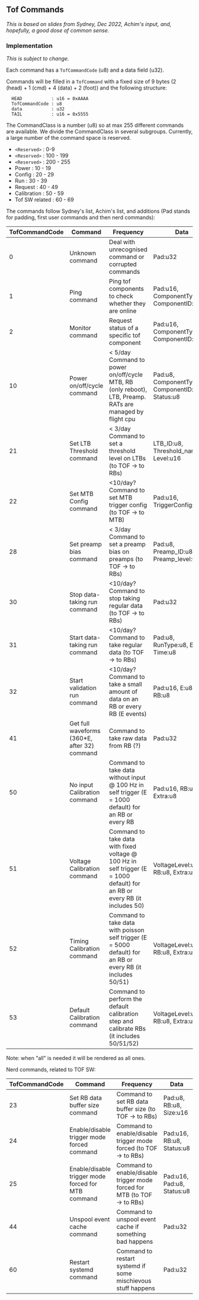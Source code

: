 ## Tof Commands

_This is based on slides from Sydney, Dec 2022, Achim's input, and, hopefully, a good dose of common sense._

### Implementation 

_This is subject to change._

Each command has a `TofCommandCode` (u8) and a data field (u32).

Commands will be filled in a `TofCommand` with a fixed size of 9 bytes
(2 (head) + 1 (cmd) + 4 (data) + 2 (foot)) and the following structure:
```
  HEAD           : u16 = 0xAAAA
  TofCommandCode : u8
  data           : u32
  TAIL           : u16 = 0x5555
```

The CommandClass is a number (u8) so at max 255 different commands are available.
We divide the CommandClass in several subgroups. Currently, a large number of 
the command space is reserved.
* `<Reserved>`   : 0-9
* `<Reserved>`   : 100 - 199
* `<Reserved>`   : 200 - 255
* Power          : 10  - 19
* Config         : 20  - 29
* Run            : 30  - 39
* Request        : 40  - 49
* Calibration    : 50  - 59
* Tof SW related : 60 - 69


The commands follow Sydney's list, Achim's list, and additions (Pad stands for padding, first user commands and then nerd commands):

| TofCommandCode | Command | Frequency | Data |
| -------------- | ------- | --------- | ---- |
| 0 | Unknown command | Deal with unrecognised command or corrupted commands | Pad:u32 |
| 1 | Ping command | Ping tof components to check whether they are online                                                                      | Pad:u16, ComponentType:u8, ComponentID:u8 |
| 2 | Monitor command | Request status of a specific tof component                                                                             | Pad:u16, ComponentType:u8, ComponentID:u8 |
| 10 | Power on/off/cycle command | < 5/day Command to power on/off/cycle MTB, RB (only reboot), LTB, Preamp. RATs are managed by flight cpu   | Pad:u8, ComponentType:u8, ComponentID:u8, Status:u8 |
| 21 | Set LTB Threshold command  | < 3/day Command to set a threshold level on LTBs (to TOF -> to  RBs)                                       | LTB_ID:u8, Threshold_name:u8, Level:u16 |
| 22 | Set MTB Config command | <10/day? Command to set MTB trigger config (to TOF -> to MTB)                                                  | Pad:u16, TriggerConfig:u16 |
| 28 | Set preamp bias command  | < 3/day Command to set a preamp bias on preamps (to TOF -> to RBs)                                           | Pad:u8, Preamp_ID:u8, Preamp_level:u16 |
| 30 | Stop data-taking run command  | <10/day? Command to stop taking regular data (to TOF -> to RBs)                                         | Pad:u32 |
| 31 | Start data-taking run command  | <10/day? Command to take regular data (to TOF -> to RBs)                                               | Pad:u8, RunType:u8, E:u8, Time:u8 |
| 32 | Start validation run command | <10/day? Command to take a small amount of data on an RB or every RB (E events)                          | Pad:u16, E:u8, RB:u8 |
| 41 | Get full waveforms (360*E, after 32) command | Command to take raw data from RB (?)                                                     | Pad:u32 |
| 50 | No input Calibration command | Command to take data without input @ 100 Hz in self trigger (E = 1000 default) for an RB or every RB     | Pad:u16, RB:u8, Extra:u8 |
| 51 | Voltage Calibration command | Command to take data with fixed voltage @ 100 Hz in self trigger (E = 1000 default) for an RB or every RB (it includes 50) | VoltageLevel:u16, RB:u8, Extra:u8 |
| 52 | Timing Calibration command | Command to take data with poisson self trigger (E = 5000 default) for an RB or every RB (it includes 50/51)| VoltageLevel:u16, RB:u8, Extra:u8 |
| 53 | Default Calibration command | Command to perform the default calibration step and calibrate RBs (it includes 50/51/52)                  | VoltageLevel:u16, RB:u8, Extra:u8 |

Note: when "all" is needed it will be rendered as all ones.

Nerd commands, related to TOF SW:

| TofCommandCode | Command | Frequency | Data |
| -------------- | ------- | --------- | ---- |
| 23 | Set RB data buffer size command  | Command to set RB data buffer size (to TOF -> to  RBs)                                               | Pad:u8, RB:u8, Size:u16 |
| 24 | Enable/disable trigger mode forced command  | Command to enable/disable trigger mode forced (to TOF -> to  RBs)                         | Pad:u16, RB:u8, Status:u8 |
| 25 | Enable/disable trigger mode forced for MTB command  | Command to enable/disable trigger mode forced for MTB (to TOF -> to  RBs)         | Pad:u16, Pad:u8, Status:u8 |
| 44 | Unspool event cache command | Command to unspool event cache if something bad happens                                                   | Pad:u32 |
| 60 | Restart systemd command | Command to restart systemd if some mischievous stuff happens                                                  | Pad:u32 |